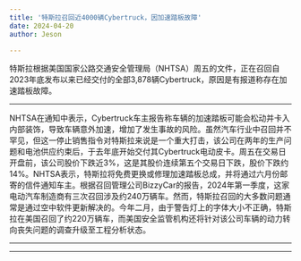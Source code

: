 ```yaml
---
title: '特斯拉召回近4000辆Cybertruck，因加速踏板故障'
date: 2024-04-20
author: Jeson

---
```


特斯拉根据美国国家公路交通安全管理局（NHTSA）周五的文件，正在召回自2023年底发布以来已经交付的全部3,878辆Cybertruck，原因是有报道称存在加速踏板故障。

---
NHTSA在通知中表示，Cybertruck车主报告称车辆的加速踏板可能会松动并卡入内部装饰，导致车辆意外加速，增加了发生事故的风险。虽然汽车行业中召回并不罕见，但这一停止销售指令对特斯拉来说是一个重大打击，该公司在两年的生产问题和电池供应约束后，于去年底开始交付其Cybertruck电动皮卡。周五在交易日开盘前，该公司股价下跌近3%，这是其股价连续第五个交易日下跌，股价下跌约14%。NHTSA表示，特斯拉将免费更换或修理加速踏板总成，并将通过六月份邮寄的信件通知车主。根据召回管理公司BizzyCar的报告，2024年第一季度，这家电动汽车制造商有三次召回涉及约240万辆车。然而，特斯拉召回的大多数问题通常是通过空中软件更新解决的。今年二月，由于警告灯上的字体大小不正确，特斯拉在美国召回了约220万辆车，而美国安全监管机构还将针对该公司车辆的动力转向丧失问题的调查升级至工程分析状态。 
   
---
---

